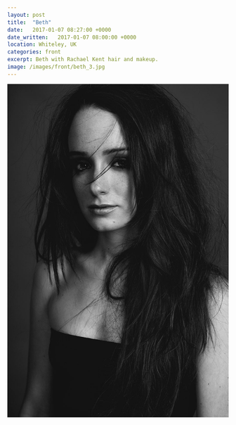 ```yaml
---
layout: post
title:  "Beth"
date:   2017-01-07 08:27:00 +0000
date_written:   2017-01-07 08:00:00 +0000
location: Whiteley, UK
categories: front
excerpt: Beth with Rachael Kent hair and makeup.
image: /images/front/beth_3.jpg
---
```

<img src="/images/front/beth_3.jpg"/>
